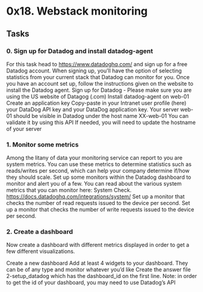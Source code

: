 # 0x18. Webstack monitoring

## Tasks
### 0. Sign up for Datadog and install datadog-agent
For this task head to https://www.datadoghq.com/ and sign up for a free Datadog account. 
When signing up, you’ll have the option of selecting statistics from your current stack that Datadog can monitor for you. 
Once you have an account set up, follow the instructions given on the website to install the Datadog agent.
Sign up for Datadog - Please make sure you are using the US website of Datagog (.com)
Install datadog-agent on web-01
Create an application key
Copy-paste in your Intranet user profile (here) your DataDog API key and your DataDog application key.
Your server web-01 should be visible in Datadog under the host name XX-web-01
You can validate it by using this API
If needed, you will need to update the hostname of your server

### 1. Monitor some metrics

Among the litany of data your monitoring service can report to you are system metrics. 
You can use these metrics to determine statistics such as reads/writes per second, 
which can help your company determine if/how they should scale. Set up some monitors within the Datadog dashboard 
to monitor and alert you of a few. You can read about the various system metrics that you can monitor here: System Check.
https://docs.datadoghq.com/integrations/system/
Set up a monitor that checks the number of read requests issued to the device per second.
Set up a monitor that checks the number of write requests issued to the device per second.

### 2. Create a dashboard
Now create a dashboard with different metrics displayed in order to get a few different visualizations.

Create a new dashboard
Add at least 4 widgets to your dashboard. They can be of any type and monitor whatever you’d like
Create the answer file 2-setup_datadog which has the dashboard_id on the first line. 
Note: in order to get the id of your dashboard, you may need to use Datadog’s API

